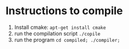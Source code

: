# Instructions to compile

1. Install cmake: ```apt-get install cmake```
2. run the compilation script ```./copile```
3. run the program ```cd compiled; ./compiler;``` 
